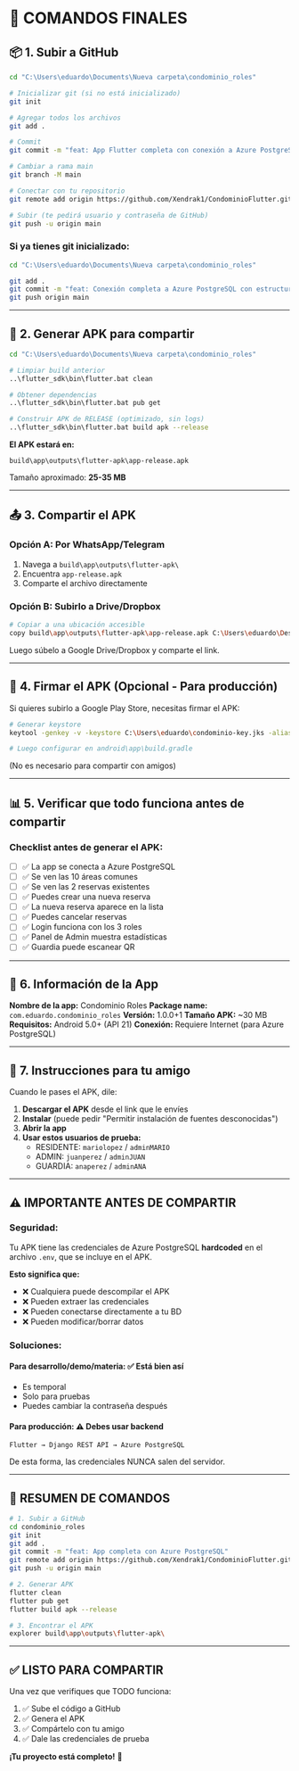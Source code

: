 # 🚀 COMANDOS FINALES

## 📦 1. Subir a GitHub

```bash
cd "C:\Users\eduardo\Documents\Nueva carpeta\condominio_roles"

# Inicializar git (si no está inicializado)
git init

# Agregar todos los archivos
git add .

# Commit
git commit -m "feat: App Flutter completa con conexión a Azure PostgreSQL - Gestión de Condominio con 3 roles (ADMIN, RESIDENTE, GUARDIA)"

# Cambiar a rama main
git branch -M main

# Conectar con tu repositorio
git remote add origin https://github.com/Xendrak1/CondominioFlutter.git

# Subir (te pedirá usuario y contraseña de GitHub)
git push -u origin main
```

### Si ya tienes git inicializado:

```bash
cd "C:\Users\eduardo\Documents\Nueva carpeta\condominio_roles"

git add .
git commit -m "feat: Conexión completa a Azure PostgreSQL con estructura adaptada"
git push origin main
```

---

## 📱 2. Generar APK para compartir

```bash
cd "C:\Users\eduardo\Documents\Nueva carpeta\condominio_roles"

# Limpiar build anterior
..\flutter_sdk\bin\flutter.bat clean

# Obtener dependencias
..\flutter_sdk\bin\flutter.bat pub get

# Construir APK de RELEASE (optimizado, sin logs)
..\flutter_sdk\bin\flutter.bat build apk --release
```

**El APK estará en:**
```
build\app\outputs\flutter-apk\app-release.apk
```

Tamaño aproximado: **25-35 MB**

---

## 📤 3. Compartir el APK

### Opción A: Por WhatsApp/Telegram

1. Navega a `build\app\outputs\flutter-apk\`
2. Encuentra `app-release.apk`
3. Comparte el archivo directamente

### Opción B: Subirlo a Drive/Dropbox

```bash
# Copiar a una ubicación accesible
copy build\app\outputs\flutter-apk\app-release.apk C:\Users\eduardo\Desktop\CondominioApp.apk
```

Luego súbelo a Google Drive/Dropbox y comparte el link.

---

## 🔐 4. Firmar el APK (Opcional - Para producción)

Si quieres subirlo a Google Play Store, necesitas firmar el APK:

```bash
# Generar keystore
keytool -genkey -v -keystore C:\Users\eduardo\condominio-key.jks -alias condominio -keyalg RSA -keysize 2048 -validity 10000

# Luego configurar en android\app\build.gradle
```

(No es necesario para compartir con amigos)

---

## 📊 5. Verificar que todo funciona antes de compartir

### Checklist antes de generar el APK:

- [ ] ✅ La app se conecta a Azure PostgreSQL
- [ ] ✅ Se ven las 10 áreas comunes
- [ ] ✅ Se ven las 2 reservas existentes
- [ ] ✅ Puedes crear una nueva reserva
- [ ] ✅ La nueva reserva aparece en la lista
- [ ] ✅ Puedes cancelar reservas
- [ ] ✅ Login funciona con los 3 roles
- [ ] ✅ Panel de Admin muestra estadísticas
- [ ] ✅ Guardia puede escanear QR

---

## 🎨 6. Información de la App

**Nombre de la app:** Condominio Roles
**Package name:** `com.eduardo.condominio_roles`
**Versión:** 1.0.0+1
**Tamaño APK:** ~30 MB
**Requisitos:** Android 5.0+ (API 21)
**Conexión:** Requiere Internet (para Azure PostgreSQL)

---

## 📝 7. Instrucciones para tu amigo

Cuando le pases el APK, dile:

1. **Descargar el APK** desde el link que le envíes
2. **Instalar** (puede pedir "Permitir instalación de fuentes desconocidas")
3. **Abrir la app**
4. **Usar estos usuarios de prueba:**
   - RESIDENTE: `mariolopez` / `adminMARIO`
   - ADMIN: `juanperez` / `adminJUAN`
   - GUARDIA: `anaperez` / `adminANA`

---

## ⚠️ IMPORTANTE ANTES DE COMPARTIR

### Seguridad:

Tu APK tiene las credenciales de Azure PostgreSQL **hardcoded** en el archivo `.env`, que se incluye en el APK.

**Esto significa que:**
- ❌ Cualquiera puede descompilar el APK
- ❌ Pueden extraer las credenciales
- ❌ Pueden conectarse directamente a tu BD
- ❌ Pueden modificar/borrar datos

### Soluciones:

#### Para desarrollo/demo/materia: ✅ **Está bien así**
- Es temporal
- Solo para pruebas
- Puedes cambiar la contraseña después

#### Para producción: ⚠️ **Debes usar backend**
```
Flutter → Django REST API → Azure PostgreSQL
```
De esta forma, las credenciales NUNCA salen del servidor.

---

## 🎯 RESUMEN DE COMANDOS

```bash
# 1. Subir a GitHub
cd condominio_roles
git init
git add .
git commit -m "feat: App completa con Azure PostgreSQL"
git remote add origin https://github.com/Xendrak1/CondominioFlutter.git
git push -u origin main

# 2. Generar APK
flutter clean
flutter pub get
flutter build apk --release

# 3. Encontrar el APK
explorer build\app\outputs\flutter-apk\
```

---

## ✅ LISTO PARA COMPARTIR

Una vez que verifiques que TODO funciona:

1. ✅ Sube el código a GitHub
2. ✅ Genera el APK
3. ✅ Compártelo con tu amigo
4. ✅ Dale las credenciales de prueba

**¡Tu proyecto está completo!** 🎉

